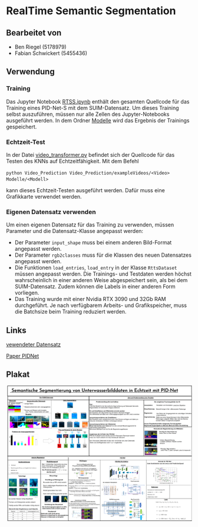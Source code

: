 # RealTime Semantic Segmentation

## Bearbeitet von
- Ben Riegel (5178979)
- Fabian Schwickert (5455436)

## Verwendung

### Training 
Das Jupyter Notebook [RTSS.ipynb](/RTSS.ipynb) enthält den gesamten Quellcode für das Training eines PID-Net-S mit dem SUIM-Datensatz.
Um dieses Training selbst auszuführen, müssen nur alle Zellen des Jupyter-Notebooks ausgeführt werden.
In dem Ordner [Modelle](/Modelle) wird das Ergebnis der Trainings gespeichert. 

### Echtzeit-Test

In der Datei [video_transformer.py](/Video_Prediction/video_transform.py) befindet sich der Quellcode für das Testen des KNNs auf Echtzeitfähigkeit.
Mit dem Befehl

`python Video_Prediction Video_Prediction/exampleVideos/<Video> Modelle/<Modell>`

kann dieses Echtzeit-Testen ausgeführt werden. Dafür muss eine Grafikkarte verwendet werden.

### Eigenen Datensatz verwenden
Um einen eigenen Datensatz für das Training zu verwenden, müssen Parameter und die Datensatz-Klasse angepasst werden:
- Der Parameter `input_shape` muss bei einem anderen Bild-Format angepasst werden.
- Der Parameter `rgb2classes` muss für die Klassen des neuen Datensatzes angepasst werden.
- Die Funktionen `load_entries`, `load_entry` in der Klasse `RttsDataset` müssen angepasst werden.
Die Trainings- und Testdaten werden höchst wahrscheinlich in einer anderen Weise abgespeichert sein, als bei dem SUIM-Datensatz.
Zudem können die Labels in einer anderen Form vorliegen. 
- Das Training wurde mit einer Nvidia RTX 3090 und 32Gb RAM durchgeführt. Je nach verfügbarem Arbeits- und Grafikspeicher, muss die Batchsize beim Training reduziert werden. 


## Links
[vewendeter Datensatz](https://www.kaggle.com/datasets/ashish2001/semantic-segmentation-of-underwater-imagery-suim?select=train_val)

[Paper PIDNet](https://arxiv.org/pdf/2206.02066.pdf)

## Plakat
![Plakat](Doku/Abgabe/Plakat.png)